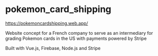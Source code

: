 # pokemon_card_shipping

https://pokemoncardshipping.web.app/

Website concept for a French company to serve as an intermediary for grading Pokemon cards in the US with payments powered by Stripe

Built with Vue.js, Firebase, Node.js and Stripe
